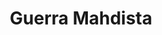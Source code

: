 ﻿---
title: "Guerra Mahdista"
permalink: periodes_513.html
layout: periode
dataInici: 1881
dataFi: 1899
sidebar: periodes
pares:
  - 471:
    title: "Época Victoriana"
    dataInici: "(1837)"
    dataFi: "(1901)"

fills:
  - 948:
    title: "Asedio de Jartum"
    dataInici: "(1884-03-13)"
    dataFi: "(1885-01-26)"

  - 1007:
    title: "Batalla de Agordat"
    dataInici: "(1890-06-27)"

  - 1006:
    title: "Batalla de Agordat"
    dataInici: "(1893-12-21)"

  - 514:
    title: "Batalla de Omdurmán"
    dataInici: "(1898-07-02)"

jocsPrincipals:
jocsEscenaris:
jocsEpoca:
jocsEpocaEscenaris:
---
